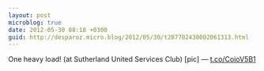 ```yaml
---
layout: post
microblog: true
date: 2012-05-30 08:18 +0300
guid: http://desparoz.micro.blog/2012/05/30/t207702430002061313.html
---
```

One heavy load! (at Sutherland United Services Club) [pic] — [t.co/CoioV5B1](http://t.co/CoioV5B1)

